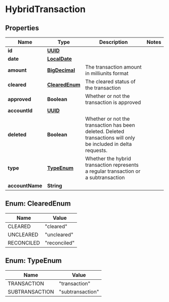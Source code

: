 
# HybridTransaction

## Properties
Name | Type | Description | Notes
------------ | ------------- | ------------- | -------------
**id** | [**UUID**](UUID.md) |  | 
**date** | [**LocalDate**](LocalDate.md) |  | 
**amount** | [**BigDecimal**](BigDecimal.md) | The transaction amount in milliunits format | 
**cleared** | [**ClearedEnum**](#ClearedEnum) | The cleared status of the transaction | 
**approved** | **Boolean** | Whether or not the transaction is approved | 
**accountId** | [**UUID**](UUID.md) |  | 
**deleted** | **Boolean** | Whether or not the transaction has been deleted.  Deleted transactions will only be included in delta requests. | 
**type** | [**TypeEnum**](#TypeEnum) | Whether the hybrid transaction represents a regular transaction or a subtransaction | 
**accountName** | **String** |  | 


<a name="ClearedEnum"></a>
## Enum: ClearedEnum
Name | Value
---- | -----
CLEARED | &quot;cleared&quot;
UNCLEARED | &quot;uncleared&quot;
RECONCILED | &quot;reconciled&quot;


<a name="TypeEnum"></a>
## Enum: TypeEnum
Name | Value
---- | -----
TRANSACTION | &quot;transaction&quot;
SUBTRANSACTION | &quot;subtransaction&quot;



